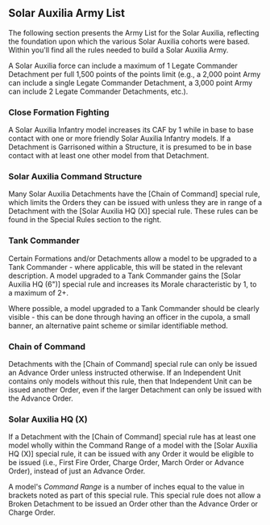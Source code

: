 ## Solar Auxilia Army List

The following section presents the Army List for the Solar Auxilia, reflecting the foundation upon which the various Solar Auxilia cohorts were based. Within you'll find all the rules needed to build a Solar Auxilia Army.

A Solar Auxilia force can include a maximum of 1 Legate Commander Detachment per full 1,500 points of the points limit (e.g., a 2,000 point Army can include a single Legate Commander Detachment, a 3,000 point Army can include 2 Legate Commander Detachments, etc.).

### Close Formation Fighting

A Solar Auxilia Infantry model increases its CAF by 1 while in base to base contact with one or more friendly Solar Auxilia Infantry models. If a Detachment is Garrisoned within a Structure, it is presumed to be in base contact with at least one other model from that Detachment.

### Solar Auxilia Command Structure

Many Solar Auxilia Detachments have the [Chain of Command] special rule, which limits the Orders they can be issued with unless they are in range of a Detachment with the [Solar Auxilia HQ (X)] special rule. These rules can be found in the Special Rules section to the right.

### Tank Commander

Certain Formations and/or Detachments allow a model to be upgraded to a Tank Commander - where applicable, this will be stated in the relevant description. A model upgraded to a Tank Commander gains the [Solar Auxilia HQ (6")] special rule and increases its Morale characteristic by 1, to a maximum of 2+.

Where possible, a model upgraded to a Tank Commander should be clearly visible - this can be done through having an officer in the cupola, a small banner, an alternative paint scheme or similar identifiable method.

### Chain of Command

Detachments with the [Chain of Command] special rule can only be issued an Advance Order unless instructed otherwise. If an Independent Unit contains only models without this rule, then that Independent Unit can be issued another Order, even if the larger Detachment can only be issued with the Advance Order.

### Solar Auxilia HQ (X)

If a Detachment with the [Chain of Command] special rule has at least one model wholly within the Command Range of a model with the [Solar Auxilia HQ (X)] special rule, it can be issued with any Order it would be eligible to be issued (i.e., First Fire Order, Charge Order, March Order or Advance Order), instead of just an Advance Order.

A model's *Command Range* is a number of inches equal to the value in brackets noted as part of this special rule. This special rule does not allow a Broken Detachment to be issued an Order other than the Advance Order or Charge Order.

